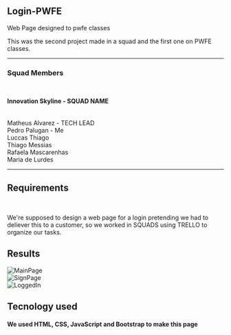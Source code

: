 ## Login-PWFE
Web Page designed to pwfe classes

This was the second project made in a squad and the first one on PWFE classes. <br>
 <hr>
 
<h3>Squad Members</h3> <br>


<b>Innovation Skyline - SQUAD NAME</b><br>
<br>
<br>
Matheus Alvarez - TECH LEAD<br>
Pedro Palugan - Me<br>
Luccas Thiago<br>
Thiago Messias<br>
Rafaela Mascarenhas<br>
Maria de Lurdes<br>


<hr>

## Requirements

<br>

We're supposed to design a web page for a login pretending we had to deliever this to a customer, so we worked in SQUADS using TRELLO to organize our tasks.

## Results


![MainPage](https://user-images.githubusercontent.com/88800549/153680693-16b37441-df7c-4113-bd4a-94fdefe0bd36.png)<br>
![SignPage](https://user-images.githubusercontent.com/88800549/153680698-ccf9c4a4-0581-447f-9d19-7e4ac6bf509a.png)<br>
![LoggedIn](https://user-images.githubusercontent.com/88800549/153680686-1a8fcd33-6db1-4f38-9945-2e4bdb8d537b.png)<br>



## Tecnology used
<h4>We used HTML, CSS, JavaScript and Bootstrap to make this page</h4>
